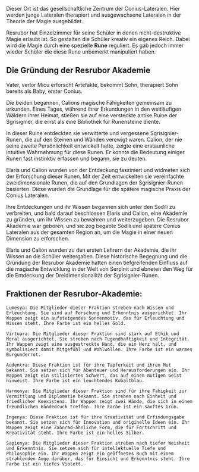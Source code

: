 

Dieser Ort ist das gesellschaftliche Zentrum der Conius-Lateralen. Hier werden junge Lateralen therapiert und
ausgewachsene Lateralen in der Theorie der Magie ausgebildet.

Resrubor hat Einzelzimmer für seine Schüler in denen nicht-destruktive Magie erlaubt ist. So gestalten die Schüler
kreativ ein eigenes Reich. Dabei wird die Magie durch eine spezielle **Rune** reguliert.
Es gab jedoch immer wieder Schüler die diese Rune unbemerkt manipuliert haben.

## Die Gründung der Resrubor Akademie

Vater, verlor Micu erforscht Artefakte, bekommt Sohn, therapiert Sohn bereits als Baby, erster Conius.

Die beiden begannen, Calions magische Fähigkeiten gemeinsam zu erkunden. Eines Tages, während ihrer Erkundungen in den weitläufigen Wäldern ihrer Heimat, stießen sie auf eine versteckte antike Ruine der Sgrisignier, die einst als eine Bibliothek für Runensteine diente.

In dieser Ruine entdeckten sie verwitterte und vergessene Sgrisignier-Runen, die auf den Steinen und Wänden verewigt waren. Calion, der nie seine zweite Persönlichkeit entwickelt hatte, zeigte eine erstaunliche intuitive Wahrnehmung für diese Runen. Er konnte die Bedeutung einiger Runen fast instinktiv erfassen und begann, sie zu deuten.

Elaris und Calion wurden von der Entdeckung fasziniert und widmeten sich der Erforschung dieser Runen. Mit der Zeit entwickelten sie vereinfachte zweidimensionale Runen, die auf den Grundlagen der Sgrisignier-Runen basierten. Diese wurden die Grundlage für die spätere magische Praxis der Conius Lateralen.

Ihre Entdeckungen und ihr Wissen begannen sich unter den Sodili zu verbreiten, und bald darauf beschlossen Elaris und Calion, eine Akademie zu gründen, um ihr Wissen zu bewahren und weiterzugeben. Die Resrubor Akademie war geboren, und sie zog begabte Sodili und spätere Conius Lateralen aus der gesamten Region an, um die Magie in einer neuen Dimension zu erforschen.

Elaris und Calion wurden zu den ersten Lehrern der Akademie, die ihr Wissen an die Schüler weitergaben. Diese historische Begegnung und die Gründung der Resrubor Akademie hatten einen tiefgreifenden Einfluss auf die magische Entwicklung in der Welt von Serpinit und ebneten den Weg für die Entdeckung der Dreidimensionalität der Sgrisignier-Runen.

## Fraktionen der Resrubor-Akademie:

    Lumesya: Die Mitglieder dieser Fraktion streben nach Wissen und Erleuchtung. Sie sind auf Forschung und Erkenntnis ausgerichtet. Ihr Wappen zeigt ein aufsteigendes Sonnenmotiv, das für Erleuchtung und Wissen steht. Ihre Farbe ist ein helles Gold.

    Virtuara: Die Mitglieder dieser Fraktion sind stark auf Ethik und Moral ausgerichtet. Sie streben nach Tugendhaftigkeit und Integrität. Ihr Wappen zeigt eine ausgestreckte Hand, die ein Herz hält, und symbolisiert damit Mitgefühl und Wohlwollen. Ihre Farbe ist ein warmes Burgunderrot.

    Audentra: Diese Fraktion ist für ihre Tapferkeit und ihren Mut bekannt. Sie setzen sich für Abenteuer und Herausforderungen ein. Ihr Wappen zeigt ein stilisiertes Schwert, das auf einen mutigen Geist hinweist. Ihre Farbe ist ein leuchtendes Kobaltblau.

    Harmonya: Die Mitglieder dieser Fraktion sind für ihre Fähigkeit zur Vermittlung und Diplomatie bekannt. Sie streben nach Einheit und friedlicher Koexistenz. Ihr Wappen zeigt zwei Hände, die sich in einem freundlichen Händedruck treffen. Ihre Farbe ist ein sanftes Grün.

    Ingenya: Diese Fraktion ist für ihre Kreativität und Erfindungsgabe bekannt. Sie setzen sich für Innovation und originelle Ideen ein. Ihr Wappen zeigt eine Zahnrad-ähnliche Form, die für Fortschritt und Kreativität steht. Ihre Farbe ist ein helles Silber.

    Sapienya: Die Mitglieder dieser Fraktion streben nach tiefer Weisheit und Erkenntnis. Sie setzen sich für intellektuelle Tiefe und Philosophie ein. Ihr Wappen zeigt ein geöffnetes Buch mit einem strahlenden Auge darüber, das für Einsicht und Erkenntnis steht. Ihre Farbe ist ein tiefes Violett.
